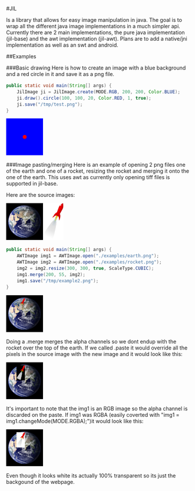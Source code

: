 #JIL

Is a library that allows for easy image manipulation in java. The goal is to wrap all the different java image implementations in a much simpler api.  Currently there are 2 main implementations, the pure java implementation (jil-base) and the awt implementation (jil-awt).  Plans are to add a native/jni implementation as well as an swt and android.

##Examples

###Basic drawing
Here is how to create an image with a blue background and a red circle in it and save it as a png file.
```java
public static void main(String[] args) {
    JilImage ji = JilImage.create(MODE.RGB, 200, 200, Color.BLUE);
    ji.draw().circle(100, 100, 20, Color.RED, 1, true);
    ji.save("/tmp/test.png");
}

```
<img src="./examples/example1.png" width="100px"/>


###Image pasting/merging
Here is an example of opening 2 png files one of the earth and one of a rocket, resizing the rocket and merging it onto the one of the earth.  This uses awt as currently only opening tiff files is supported in jil-base.

Here are the source images:

<img src="./examples/earth.png" width="100px"/><img src="./examples/rocket.png" height="100px"/>
```java
public static void main(String[] args) {
    AWTImage img1 = AWTImage.open("./examples/earth.png");
    AWTImage img2 = AWTImage.open("./examples/rocket.png");
    img2 = img2.resize(300, 300, true, ScaleType.CUBIC);
    img1.merge(200, 55, img2);
    img1.save("/tmp/example2.png");
}
```
<img src="./examples/example2.png" width="100px"/>

Doing a .merge merges the alpha channels so we dont endup with the rocket over the top of the earth.  If we called .paste it would override all the pixels in the source image with the new image and it would look like this:

<img src="./examples/example3.png" width="100px"/>

It's important to note that the img1 is an RGB image so the alpha channel is discarded on the paste.  If img1 was RGBA (easily coverted with "img1 = img1.changeMode(MODE.RGBA);")it would look like this:

<img src="./examples/example4.png" width="100px"/>

Even though it looks white its actually 100% transparent so its just the backgound of the webpage.

